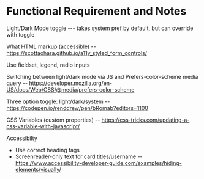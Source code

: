 # Functional Requirement and Notes

Light/Dark Mode toggle --- takes system pref by default, but can override with toggle

What HTML markup (accessible) -- https://scottaohara.github.io/a11y_styled_form_controls/

Use fieldset, legend, radio inputs

Switching between light/dark mode via JS and Prefers-color-scheme media query -- https://developer.mozilla.org/en-US/docs/Web/CSS/@media/prefers-color-scheme

Three option toggle: light/dark/system  -- https://codepen.io/renddrew/pen/bRomab?editors=1100

CSS Variables (custom properties) -- https://css-tricks.com/updating-a-css-variable-with-javascript/



Accessibilty

- Use correct heading tags
- Screenreader-only text for card titles/username -- https://www.accessibility-developer-guide.com/examples/hiding-elements/visually/